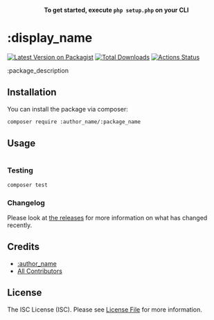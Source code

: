 <p align="center">
    <strong>To get started, execute <code>php setup.php</code> on your CLI</strong>
</p>

# :display_name

[![Latest Version on Packagist](https://img.shields.io/packagist/v/:author_name/:package_name.svg?style=flat-square)](https://packagist.org/packages/:author_name/:package_name)
[![Total Downloads](https://img.shields.io/packagist/dt/:author_name/:package_name.svg?style=flat-square)](https://packagist.org/packages/:author_name/:package_name)
[![Actions Status](https://github.com/:author_name/:package_name/workflows/CI/badge.svg)](https://github.com/:author_name/:package_name/actions)

:package_description
<!--This is where the description goes. Try to limit it to a paragraph or two. Consider adding a small, easy to understand example.-->

## Installation

You can install the package via composer:

```bash
composer require :author_name/:package_name
```

## Usage

``` php
```

### Testing

``` bash
composer test
```

### Changelog

Please look at [the releases](https://github.com/:author_name/:package_name/releases) for more information on what has changed recently.

## Credits

- [:author_name](https://github.com/:author_name)
- [All Contributors](https://github.com/:author_name/:package_name/contributors)

## License

The ISC License (ISC). Please see [License File](LICENSE.md) for more information.
